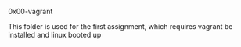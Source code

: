 0x00-vagrant

This folder is used for the first assignment, which requires vagrant be installed and linux booted up
